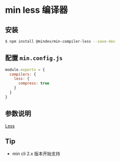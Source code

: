 # min less 编译器

## 安装

``` bash
$ npm install @mindev/min-compiler-less --save-dev
```


## 配置 `min.config.js`

``` js
module.exports = {
  compilers: {
    less: {
      compress: true
    }
  }
}
```

## 参数说明

[Less](https://github.com/less/less.js)

## Tip

- min cli 2.x 版本开始支持
